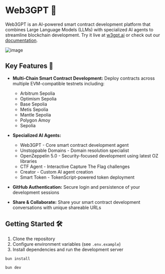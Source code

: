 # Web3GPT 🚀

Web3GPT is an AI-powered smart contract development platform that combines Large Language Models (LLMs) with specialized AI agents to streamline blockchain development. Try it live at [w3gpt.ai](https://w3gpt.ai) or check out our [documentation](https://docs.w3gpt.ai).

![image](https://github.com/Markeljan/Web3GPT/assets/12901349/c84ec7ed-3657-4d19-a739-2285e25c29a1)

## Key Features 🌟

- **Multi-Chain Smart Contract Development:** Deploy contracts across multiple EVM-compatible testnets including:
  - Arbitrum Sepolia
  - Optimism Sepolia  
  - Base Sepolia
  - Metis Sepolia
  - Mantle Sepolia
  - Polygon Amoy
  - Sepolia

- **Specialized AI Agents:**
  - Web3GPT - Core smart contract development agent
  - Unstoppable Domains - Domain resolution specialist
  - OpenZeppelin 5.0 - Security-focused development using latest OZ libraries
  - CTF Agent - Interactive Capture The Flag challenges
  - Creator - Custom AI agent creation
  - Smart Token - TokenScript-powered token deployment

- **GitHub Authentication:** Secure login and persistence of your development sessions

- **Share & Collaborate:** Share your smart contract development conversations with unique shareable URLs

## Getting Started 🛠️

1. Clone the repository
2. Configure environment variables (see `.env.example`)
3. Install dependencies and run the development server

```bash
bun install
```

```bash
bun dev
```
